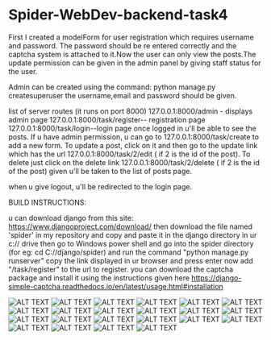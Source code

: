 # Spider-WebDev-backend-task4
First I created a modelForm for user registration which requires username and password. The password should be re entered correctly and the captcha system is attached to it.Now the user can only view the posts.The update permission can be given in the admin panel by giving staff status for the user.

Admin can be created using the command: python manage.py createsuperuser
the username,email and password should be given.

list of server routes (it runs on port 8000) 127.0.0.1:8000/admin - displays admin page 127.0.0.1:8000/task/register-- registration page
127.0.0.1:8000/task/login--login page once logged in u'll be able to see the posts.
If u have admin permission, u can go to 127.0.0.1:8000/task/create to add a new form. To update a post, click on it and then go to the update link which has the url 127.0.0.1:8000/task/2/edit ( if 2 is the id of the post). To delete just click on the delete link 127.0.0.1:8000/task/2/delete ( if 2 is the id of the post) given u'll be taken to the list of posts page.

when u give logout, u'll be redirected to the login page.



BUILD INSTRUCTIONS:

u can download django from this site: https://www.djangoproject.com/download/ then download the file named 'spider' in my repository and copy and paste it in the django directory in ur c:// drive then go to Windows power shell and go into the spider directory (for eg: cd C://django/spider) and run the command "python manage.py runserver" copy the link displayed in ur browser and press enter now add "/task/register" to the url to register. you can download the captcha package and install it using the instructions given here https://django-simple-captcha.readthedocs.io/en/latest/usage.html#installation


![ALT TEXT](https://github.com/sudharsana-kjl/Spider-WebDev-backend-task4/blob/master/Screenshot%20(195).png)
![ALT TEXT](https://github.com/sudharsana-kjl/Spider-WebDev-backend-task4/blob/master/Screenshot%20(196).png)
![ALT TEXT](https://github.com/sudharsana-kjl/Spider-WebDev-backend-task4/blob/master/Screenshot%20(197).png)
![ALT TEXT](https://github.com/sudharsana-kjl/Spider-WebDev-backend-task4/blob/master/Screenshot%20(198).png)
![ALT TEXT](https://github.com/sudharsana-kjl/Spider-WebDev-backend-task4/blob/master/Screenshot%20(199).png)
![ALT TEXT](https://github.com/sudharsana-kjl/Spider-WebDev-backend-task4/blob/master/Screenshot%20(200).png)
![ALT TEXT](https://github.com/sudharsana-kjl/Spider-WebDev-backend-task4/blob/master/Screenshot%20(201).png)
![ALT TEXT](https://github.com/sudharsana-kjl/Spider-WebDev-backend-task4/blob/master/Screenshot%20(202).png)
![ALT TEXT](https://github.com/sudharsana-kjl/Spider-WebDev-backend-task4/blob/master/Screenshot%20(203).png)
![ALT TEXT](https://github.com/sudharsana-kjl/Spider-WebDev-backend-task4/blob/master/Screenshot%20(204).png)
![ALT TEXT](https://github.com/sudharsana-kjl/Spider-WebDev-backend-task4/blob/master/Screenshot%20(205).png)
![ALT TEXT](https://github.com/sudharsana-kjl/Spider-WebDev-backend-task4/blob/master/Screenshot%20(206).png)
![ALT TEXT](https://github.com/sudharsana-kjl/Spider-WebDev-backend-task4/blob/master/Screenshot%20(207).png)
![ALT TEXT](https://github.com/sudharsana-kjl/Spider-WebDev-backend-task4/blob/master/Screenshot%20(208).png)
![ALT TEXT](https://github.com/sudharsana-kjl/Spider-WebDev-backend-task4/blob/master/Screenshot%20(209).png)
![ALT TEXT](https://github.com/sudharsana-kjl/Spider-WebDev-backend-task4/blob/master/Screenshot%20(210).png)
![ALT TEXT](https://github.com/sudharsana-kjl/Spider-WebDev-backend-task4/blob/master/Screenshot%20(211).png)
![ALT TEXT](https://github.com/sudharsana-kjl/Spider-WebDev-backend-task4/blob/master/Screenshot%20(212).png)
![ALT TEXT](https://github.com/sudharsana-kjl/Spider-WebDev-backend-task4/blob/master/Screenshot%20(213).png)
![ALT TEXT](https://github.com/sudharsana-kjl/Spider-WebDev-backend-task4/blob/master/Screenshot%20(214).png)
![ALT TEXT](https://github.com/sudharsana-kjl/Spider-WebDev-backend-task4/blob/master/Screenshot%20(215).png)
![ALT TEXT](https://github.com/sudharsana-kjl/Spider-WebDev-backend-task4/blob/master/Screenshot%20(216).png)
